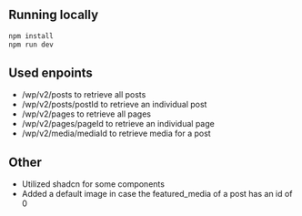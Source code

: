 ## Running locally

```bash
npm install
npm run dev
```

## Used enpoints

-   /wp/v2/posts to retrieve all posts
-   /wp/v2/posts/postId to retrieve an individual post
-   /wp/v2/pages to retrieve all pages
-   /wp/v2/pages/pageId to retrieve an individual page
-   /wp/v2/media/mediaId to retrieve media for a post

## Other

-   Utilized shadcn for some components
-   Added a default image in case the featured_media of a post has an id of 0
